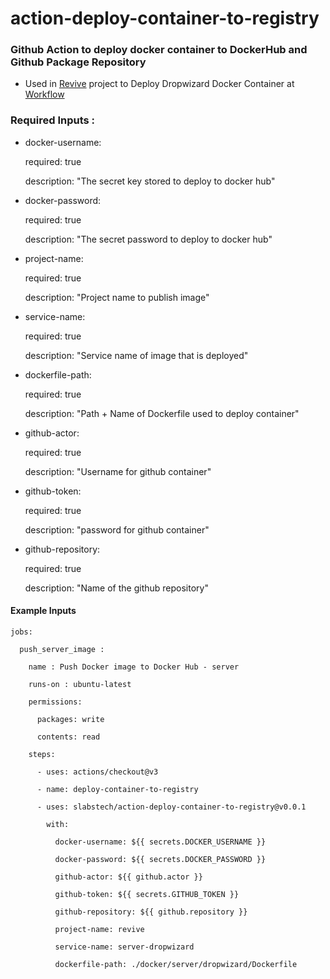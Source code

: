 # action-deploy-container-to-registry

### Github Action to deploy docker container to DockerHub and Github Package Repository
 

  * Used in [Revive](https://github.com/sachinsshetty/revive) project to Deploy Dropwizard Docker Container at [Workflow](https://github.com/sachinsshetty/revive/blob/main/.github/workflows/push_docker_server_dropwizard.yml)

### Required Inputs :

  * docker-username:
  
    required: true
  
    description: "The secret key stored to deploy to docker hub"
  
  * docker-password:
  
    required: true
  
    description: "The secret password to deploy to docker hub"
  
  * project-name:
  
    required: true
  
    description: "Project name to publish image"  
  
  * service-name:
  
    required: true
  
    description: "Service name of image that is deployed" 
  
  * dockerfile-path:

    required: true
  
    description: "Path + Name of Dockerfile used to deploy container" 
  
  * github-actor:
  
    required: true
  
    description: "Username for github container" 
  
  * github-token:
  
    required: true
    
    description: "password for github container"
  
  * github-repository:
  
    required: true
  
    description: "Name of the github repository"



#### Example Inputs

  
    jobs:

      push_server_image :

        name : Push Docker image to Docker Hub - server

        runs-on : ubuntu-latest

        permissions:

          packages: write

          contents: read

        steps:

          - uses: actions/checkout@v3

          - name: deploy-container-to-registry

          - uses: slabstech/action-deploy-container-to-registry@v0.0.1

            with:

              docker-username: ${{ secrets.DOCKER_USERNAME }}

              docker-password: ${{ secrets.DOCKER_PASSWORD }} 

              github-actor: ${{ github.actor }}
          
              github-token: ${{ secrets.GITHUB_TOKEN }}
    
              github-repository: ${{ github.repository }}
          
              project-name: revive
    
              service-name: server-dropwizard
          
              dockerfile-path: ./docker/server/dropwizard/Dockerfile